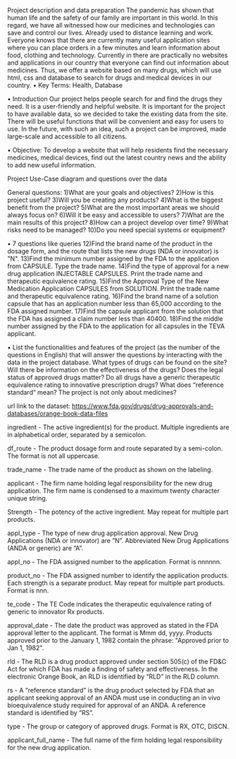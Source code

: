 Project description and data preparation
The pandemic has shown that human life and the safety of our family are important in this world. In this regard, we have all witnessed how our medicines and technologies can save and control our lives. Already used to distance learning and work. Everyone knows that there are currently many useful application sites where you can place orders in a few minutes and learn information about food, clothing and technology. Currently in there are practically no websites and applications in our country that everyone can find out information about medicines. Thus, we offer a website based on many drugs, which will use html, css and database to search for drugs and medical devices in our country.
•	Key Terms: Health, Database

• Introduction
Our project helps people search for and find the drugs they need.
It is a user-friendly and helpful website. It is important for the project to have available data, so we decided to take the existing data from the site. There will be useful functions that will be convenient and easy for users to use. In the future, with such an idea, such a project can be improved, made large-scale and accessible to all citizens.

•	Objective: To develop a website that will help residents find
the necessary medicines, medical devices, find out the latest country news and the ability to add new useful information.

 Project Use-Case diagram and questions over the data

General questions:
1)What are your goals and objectives?
2)How is this project useful?
3)Will you be creating any products?
4)What is the biggest benefit from the project?
5)What are the most important areas we should always focus on?
6)Will it be easy and accessible to users?
7)What are the main results of this project?
8)How can a project develop over time?
9)What risks need to be managed?
10)Do you need special systems or equipment?

• 7 questions like queries 
12)Find the brand name of the product in the dosage form, and the route that lists the new drugs (NDA or innovator) is "N".
13)Find the minimum number assigned by the FDA to the application from CAPSULE. Type the trade name.
14)Find the type of approval for a new drug application INJECTABLE CAPSULES. Print the trade name and therapeutic equivalence rating.
15)Find the Approval Type of the New Medication Application CAPSULES from SOLUTION. Print the trade name and therapeutic equivalence rating.
16)Find the brand name of a solution capsule that has an application number less than 65,000 according to the FDA assigned number.
17)Find the capsule applicant from the solution that the FDA has assigned a claim number less than 40400.
18)Find the middle number assigned by the FDA to the application for all capsules in the TEVA applicant.

• List the functionalities and features of the project (as the number of the questions in English) that will answer the
questions by interacting with the data in the project database.
What types of drugs can be found on the site?
Will there be information on the effectiveness of the drugs?
Does the legal status of approved drugs matter?
Do all drugs have a generic therapeutic equivalence rating to innovative prescription drugs?
What does “reference standard” mean?
The project is not only about medicines?

 url link to the dataset: https://www.fda.gov/drugs/drug-approvals-and-databases/orange-book-data-files
 
 ingredient -
The active ingredient(s) for the product. Multiple ingredients are in alphabetical order, separated by a semicolon.

df_route -
The product dosage form and route separated by a semi-colon. The format is not all uppercase.

trade_name -
The trade name of the product as shown on the labeling.

applicant -
The firm name holding legal responsibility for the new drug application. The firm name is condensed to a maximum twenty character unique string.

Strength -
The potency of the active ingredient. May repeat for multiple part products.

appl_type -
The type of new drug application approval. New Drug Applications (NDA or innovator) are ”N”. Abbreviated New Drug Applications (ANDA or generic) are “A”.

appl_no -
The FDA assigned number to the application. Format is nnnnnn.

product_no -
The FDA assigned number to identify the application products. Each strength is a separate product. May repeat for multiple part products. Format is nnn.

te_code -
The TE Code indicates the therapeutic equivalence rating of generic to innovator Rx products.

approval_date -
The date the product was approved as stated in the FDA approval letter to the applicant. The format is Mmm dd, yyyy. Products approved prior to the January 1, 1982 contain the phrase: "Approved prior to Jan 1, 1982".

rld -
The RLD is a drug product approved under section 505(c) of the FD&C Act for which FDA has made a finding of safety and effectiveness. In the electronic Orange Book, an RLD is identified by “RLD” in the RLD column.

rs -
A “reference standard” is the drug product selected by FDA that an applicant seeking approval of an ANDA must use in conducting an in vivo bioequivalence study required for approval of an ANDA. A reference standard is identified by “RS”.

type - 
The group or category of approved drugs. Format is RX, OTC, DISCN.

applicant_full_name - 
The full name of the firm holding legal responsibility for the new drug application.

